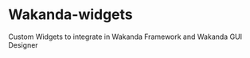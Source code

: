 Wakanda-widgets
===============

Custom Widgets to integrate in Wakanda Framework and Wakanda GUI Designer
